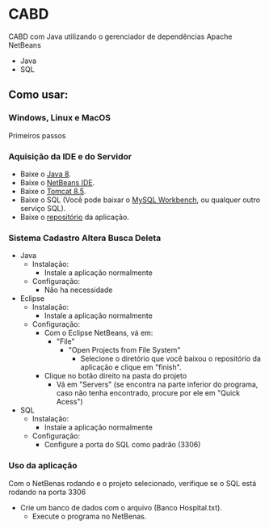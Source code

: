 # CABD
CABD com Java utilizando o gerenciador de dependências Apache NetBeans 
- Java
- SQL

## Como usar:
### Windows, Linux e MacOS
Primeiros passos
### Aquisição da IDE e do Servidor
- Baixe o [Java 8](https://www.java.com/pt_BR/download/).
- Baixe o [NetBeans IDE](https://www.eclipse.org/downloads/).
- Baixe o [Tomcat 8.5](https://tomcat.apache.org/download-80.cgi).
- Baixe o SQL (Você pode baixar o [MySQL Workbench](https://dev.mysql.com/downloads/workbench/), ou qualquer outro serviço SQL).
- Baixe o [repositório](https://github.com/gustavottc/CRUD-Java/archive/master.zip) da aplicação.
### Sistema Cadastro Altera Busca Deleta
- Java
  - Instalação:
    - Instale a aplicação normalmente
  - Configuração:
    - Não ha necessidade
- Eclipse
  - Instalação:
    - Instale a aplicação normalmente
  - Configuração:
    - Com o Eclipse NetBeans, vá em:
      - "File"
        - "Open Projects from File System"
          - Selecione o diretório que você baixou o repositório da aplicação e clique em "finish".
    - Clique no botão direito na pasta do projeto
      - Vá em "Servers" (se encontra na parte inferior do programa, caso não tenha encontrado, procure por ele em "Quick Acess")
- SQL
  - Instalação:
    - Instale a aplicação normalmente
  - Configuração:
    - Configure a porta do SQL como padrão (3306)
    
### Uso da aplicação
Com o NetBenas rodando e o projeto selecionado, verifique se o SQL está rodando na porta 3306
- Crie um banco de dados com o arquivo (Banco Hospital.txt).
  - Execute o programa no NetBenas.
